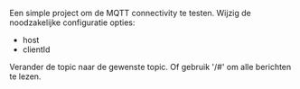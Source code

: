 Een simple project om de MQTT connectivity te testen. Wijzig de noodzakelijke configuratie opties:
- host
- clientId

Verander de topic naar de gewenste topic. Of gebruik '/#' om alle berichten te lezen.